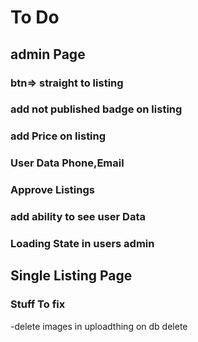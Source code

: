 # To Do

## admin Page

### btn=> straight to listing

### add not published badge on listing

### add Price on listing

### User Data Phone,Email

### Approve Listings

### add ability to see user Data

### Loading State in users admin

## Single Listing Page

### Stuff To fix

-delete images in uploadthing on db delete

